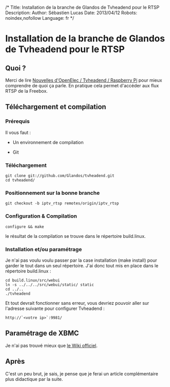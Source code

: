 /*
Title: Installation de la branche de Glandos de Tvheadend pour le RTSP
Description: 
Author: Sébastien Lucas
Date: 2013/04/12
Robots: noindex,nofollow
Language: fr
*/
# Installation de la branche de Glandos de Tvheadend pour le RTSP

## Quoi ?
Merci de lire [Nouvelles d'OpenElec / Tvheadend / Raspberry Pi](/blog/raspberry-pi-xbmc-8) pour mieux comprendre de quoi ça parle.
En pratique cela permet d'accéder aux flux RTSP de la Freebox.

## Téléchargement et compilation

### Prérequis
Il vous faut :

*	Un environnement de compilation

*	Git
###  Téléchargement 

```
git clone git://github.com/Glandos/tvheadend.git
cd tvheadend/
```
### Positionnement sur la bonne branche

```
git checkout -b iptv_rtsp remotes/origin/iptv_rtsp
```
### Configuration & Compilation

```
configure && make
```
le résultat de la compilation se trouve dans le répertoire build.linux.
### Installation et/ou paramétrage

Je n'ai pas voulu voulu passer par la case installation (make install) pour garder le tout dans un seul répertoire. J'ai donc tout mis en place dans le répertoire build.linux : 
```
cd build.linux/src/webui
ln -s ../../../src/webui/static/ static
cd ../..
./tvheadend
```
Et tout devrait fonctionner sans erreur, vous devriez pouvoir aller sur l'adresse suivante pour configurer Tvheadend :
```
http://`<votre ip>`:9981/
```
## Paramétrage de XBMC

Je n'ai pas trouvé mieux que [le Wiki officiel](http://wiki.xbmc.org/index.php?title=PVR).
## Après

C'est un peu brut, je sais, je pense que je ferai un article complémentaire plus didactique par la suite.
